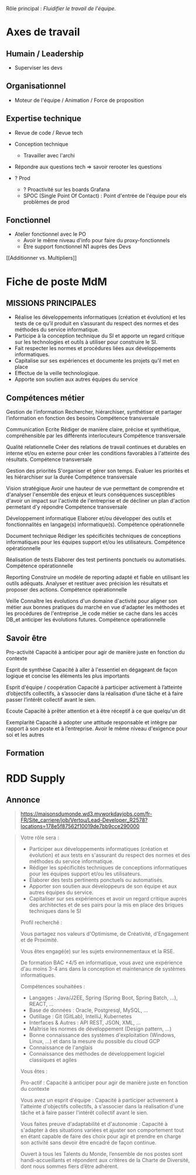 Rôle principal : *Fluidifier le travail de l'équipe.*
# Axes de travail
## Humain / Leadership

- Superviser les devs
## Organisationnel

- Moteur de l'équipe / Animation / Force de proposition
## Expertise technique

- Revue de code / Revue tech
- Conception technique
	- Travailler avec l'archi
- Répondre aux questions tech => savoir rerooter les questions

- ? Prod
	- ? Proactivité sur les boards Grafana
	- SPOC (Single Point Of Contact) : Point d'entrée de l'équipe pour els problèmes de prod
## Fonctionnel
- Atelier fonctionnel avec le PO
	- Avoir le même niveau d'info pour faire du proxy-fonctionnels
	- Être support fonctionnel N1 auprès des Devs

[[Additionner vs. Multipliers]]

# Fiche de poste MdM

## MISSIONS PRINCIPALES

- Réalise les développements informatiques (création et évolution) et les tests de ce qu’il produit en s’assurant du respect des normes et des méthodes du service informatique.
- Participe à la conception technique du SI et apporte un regard critique sur les technologies et outils à utiliser pour construire le SI.
- Fait respecter les normes et procédures liées aux développements informatiques.
- Capitalise sur ses expériences et documente les projets qu’il met en place
- Effectue de la veille technologique.
- Apporte son soutien aux autres équipes du service

## Compétences métier

Gestion de l’information
Rechercher, hiérarchiser, synthétiser et partager l’information en fonction des besoins
Compétence transversale

Communication Ecrite
Rédiger de manière claire, précise et synthétique, compréhensible par les différents interlocuteurs
Compétence transversale

Qualité relationnelle
Créer des relations de travail continues et durables en interne et/ou en externe pour créer les conditions favorables à l'atteinte des résultats.
Compétence transversale

Gestion des priorités
S'organiser et gérer son temps. Evaluer les priorités et les hiérarchiser sur la durée
Compétence transversale

Vision stratégique
Avoir une hauteur de vue permettant de comprendre et d'analyser l'ensemble des enjeux et leurs conséquences susceptibles d'avoir un impact sur l'activité de l'entreprise et de décliner un plan d'action permetant d'y répondre
Compétence transversale

Développement informatique
Elaborer et/ou développer des outils et fonctionnalités en langage(s) informatique(s).
Compétence opérationnelle

Document technique
Rédiger les spécificités techniques de conceptions informatiques pour les équipes support et/ou les utilisateurs.
Compétence opérationnelle

Réalisation de tests
Elaborer des test pertinents ponctuels ou automatisés.
Compétence opérationnelle

Reporting
Construire un modèle de reporting adapté et fiable en utilisant les outils adéquats. Analyser et restituer avec précision les résultats et proposer des actions.
Compétence opérationnelle

Veille
Connaître les évolutions d'un domaine d'activité pour aligner son métier aux bonnes pratiques du marché en vue d'adapter les méthodes et les procédures de l'entreprise _le code métier se cache dans les accès DB_et anticiper les évolutions futures.
Compétence opérationnelle

## Savoir être

Pro-activité
Capacité à anticiper pour agir de manière juste en fonction du contexte

Esprit de synthèse
Capacité à aller à l'essentiel en dégageant de façon logique et concise les éléments les plus importants

Esprit d'équipe / coopération
Capacité à participer activement à l’atteinte d’objectifs collectifs, à s’associer dans la réalisation d’une tâche et à faire passer l’intérêt collectif avant le sien.

Ecoute
Capacité à prêter attention et à être réceptif à ce que quelqu'un dit

Exemplarité
Capacité à adopter une attitude responsable et intègre par rapport à son poste et à l’entreprise. Avoir le même niveau d'exigence pour soi et les autres
## Formation

# RDD Supply

## Annonce

> https://maisonsdumonde.wd3.myworkdayjobs.com/fr-FR/Site_carriere/job/Vertou/Lead-Developer_R2578?locations=178e5f87562f10019de7bb9cce290000

> Votre rôle sera :
> 
> - Participer aux développements informatiques (création et évolution) et aux tests en s'assurant du respect des normes et des méthodes du service informatique.
> - Rédiger les spécificités techniques de conceptions informatiques pour les équipes support et/ou les utilisateurs.
> - Élaborer des tests pertinents ponctuels ou automatisés.
> - Apporter son soutien aux développeurs de son équipe et aux autres équipes du service.
> - Capitaliser sur ses expériences et avoir un regard critique auprès des architectes et de ses pairs pour la mis en place des briques techniques dans le SI
> 
> Profil recherché :
> 
> Vous partagez nos valeurs d'Optimisme, de Créativité, d'Engagement et de Proximité.  
>   
> Vous êtes engagé(e) sur les sujets environnementaux et la RSE.
> 
> De formation BAC +4/5 en informatique, vous avez une expérience d'au moins 3-4 ans dans la conception et maintenance de systèmes informatiques.
> 
> Compétences souhaitées :
> 
> - Langages : Java/J2EE, Spring (Spring Boot, Spring Batch, …), REACT, ...
> - Base de données : Oracle, Postgresql, MySQL, …
> - Outillage : Git (GitLab), IntelliJ, Kubernetes
> - Interfaces & Autres : API REST, JSON, XML, …
> - Maîtrise les normes de développement (Design pattern, ...)
> - Bonne connaissance des systèmes d'exploitation (Windows, Linux, ...) et dans la mesure du possible du cloud GCP
> - Connaissance de l'anglais
> - Connaissance des méthodes de développement logiciel classiques et agiles
> 
> Vous êtes :
> 
> Pro-actif : Capacité à anticiper pour agir de manière juste en fonction du contexte
> 
> Vous avez un esprit d'équipe : Capacité à participer activement à l'atteinte d'objectifs collectifs, à s'associer dans la réalisation d'une tâche et à faire passer l'intérêt collectif avant le sien.
> 
> Vous faites preuve d'adaptabilité et d'autonomie : Capacité à s'adapter à des situations variées et ajuster son comportement tout en étant capable de faire des choix pour agir et prendre en charge son activité sans devoir être encadré de façon continue.
> 
> Ouvert à tous les Talents du Monde, l’ensemble de nos postes sont handi-accueillants et répondent aux critères de la Charte de Diversité, dont nous sommes fiers d’être adhérent.